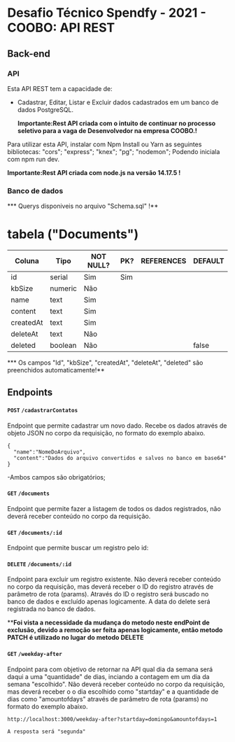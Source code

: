 # Desafio Técnico Spendfy - 2021 - COOBO: API REST

## Back-end

### API

Esta API REST tem a capacidade de:

- Cadastrar, Editar, Listar e Excluir dados cadastrados em um banco de dados PostgreSQL.
  
  **Importante:Rest API criada com o intuito de continuar no processo seletivo para a vaga de Desenvolvedor na empresa COOBO.!**

Para utilizar esta API, instalar com Npm Install ou Yarn as seguintes bibliotecas:
    "cors";
    "express";
    "knex"; 
    "pg"; 
    "nodemon"; 
Podendo iniciala com npm run dev.

**Importante:Rest API criada com node.js na versão 14.17.5 !**

### Banco de dados
*** Querys disponiveis no arquivo "Schema.sql" !**
# tabela ("Documents")

| Coluna     | Tipo         | NOT NULL? | PK? | REFERENCES | DEFAULT   |
| --------   | --------     | --------- | --- | ---------- | -------   |
| id         | serial       | Sim       | Sim |            |           |
| kbSize     | numeric      | Não       |     |            |           |
| name       | text         | Sim       |     |            |           |
| content    | text         | Sim       |     |            |           |
| createdAt  | text         | Sim       |     |            |           |
| deleteAt   | text         | Não       |     |            |           |
| deleted    | boolean      | Não       |     |            | false     |

  *** Os campos "Id", "kbSize", "createdAt", "deleteAt", "deleted" são preenchidos automaticamente!**

  ## Endpoints

  #### `POST` `/cadastrarContatos`
 Endpoint que permite cadastrar um novo dado. Recebe os dados através de objeto JSON no corpo da requisição, no formato do exemplo abaixo.

  ```json=
{
	"name":"NomeDoArquivo",
	"content":"Dados do arquivo convertidos e salvos no banco em base64"
}
```

-Ambos campos são obrigatórios;

  #### `GET` `/documents`
Endpoint que permite fazer a listagem de todos os dados registrados, não deverá receber conteúdo no corpo da requisição.

  #### `GET` `/documents/:id`
Endpoint que permite buscar um registro pelo id:

 #### `DELETE` `/documents/:id`
Endpoint para excluir um registro existente. Não deverá receber conteúdo no corpo da requisição, mas deverá receber o ID do registro através de parâmetro de rota (params). Através do ID o registro será buscado no banco de dados e excluído apenas logicamente. A data do delete será registrada no banco de dados.

****Foi vista a necessidade da mudança do metodo neste endPoint de exclusão, devido a remoção ser feita apenas logicamente, então metodo PATCH é utilizado no lugar do metodo DELETE**


  #### `GET` `/weekday-after`
Endpoint para com objetivo de retornar na API qual dia da semana será daqui a uma "quantidade" de dias, inciando a contagem em um dia da semana "escolhido". Não deverá receber conteúdo no corpo da requisição, mas deverá receber o o dia escolhido como "startday" e a quantidade de dias como "amountofdays" através de parâmetro de rota (params) no formato do exemplo abaixo. 

  ```
http://localhost:3000/weekday-after?startday=domingo&amountofdays=1

A resposta será "segunda"

```

